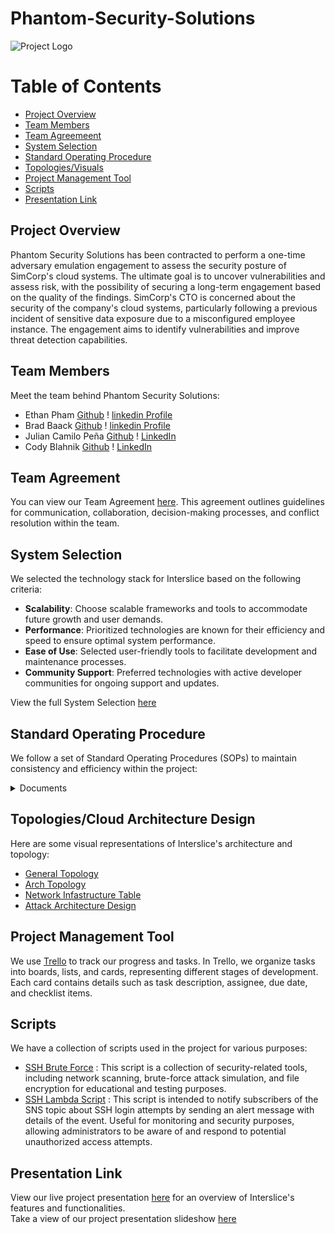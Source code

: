# Phantom-Security-Solutions
![Project Logo](https://github.com/Phantom-Security-Solutions/Phantom-Security-Solutions/blob/main/Photos/Designer.jpeg)

Table of Contents
=================
<!--ts-->
  * [Project Overview](#project-overview)
  * [Team Members](#team-members)
  * [Team Agreemeent](#team-agreement)
  * [System Selection](#system-selection)
  * [Standard Operating Procedure](#standard-operating-procedure)
  * [Topologies/Visuals](#topologiesvisuals)
  * [Project Management Tool](#project-management-tool)
  * [Scripts](#scripts)
  * [Presentation Link](#presentation-link)
<!--te-->

## Project Overview
Phantom Security Solutions has been contracted to perform a one-time adversary emulation engagement to assess the security posture of SimCorp's cloud systems. The ultimate goal is to uncover vulnerabilities and assess risk, with the possibility of securing a long-term engagement based on the quality of the findings. SimCorp's CTO is concerned about the security of the company's cloud systems, particularly following a previous incident of sensitive data exposure due to a misconfigured employee instance. The engagement aims to identify vulnerabilities and improve threat detection capabilities.

## Team Members
Meet the team behind Phantom Security Solutions:
* Ethan Pham [Github](https://github.com/EthanPham03) ! [linkedin Profile](https://www.linkedin.com/in/ethan-pham-8a9a622b3/)
* Brad Baack [Github](https://github.com/bjbaack) ! [linkedin Profile](https://www.linkedin.com/in/bradleybaack/)
* Julian Camilo Peña [Github](https://github.com/julianp91) ! [LinkedIn](https://www.linkedin.com/in/julian-pena-bb8643267/)
* Cody Blahnik [Github](https://github.com/Cody354) ! [LinkedIn](https://www.linkedin.com/in/cody-blahnik-/)


## Team Agreement
You can view our Team Agreement [here](/Files/PDF's_Files/Team_Agreement.pdf). This agreement outlines guidelines for communication, collaboration, decision-making processes, and conflict resolution within the team.

## System Selection
We selected the technology stack for Interslice based on the following criteria:
- **Scalability**: Choose scalable frameworks and tools to accommodate future growth and user demands.
- **Performance**: Prioritized technologies are known for their efficiency and speed to ensure optimal system performance.
- **Ease of Use**: Selected user-friendly tools to facilitate development and maintenance processes.
- **Community Support**: Preferred technologies with active developer communities for ongoing support and updates.

View the full System Selection [here](/Files/PDF's_Files/System_selection.pdf)


## Standard Operating Procedure
We follow a set of Standard Operating Procedures (SOPs) to maintain consistency and efficiency within the project:
<details>
<summary>Documents</summary>

  * [Compliance Documentation: Cloud Compliance](/Files/PDF's_Files/Cybersecurity_Compliance.pdf) 
  * [Cloud Security Incident Response Plan for Cromulent Innovations](/Files/PDF's_Files/Incident_Response_Plan.pdf) 

</details>
  
## Topologies/Cloud Architecture Design
Here are some visual representations of Interslice's architecture and topology:
* [General Topology](/Files/Company_Logo/General_TOP.drawio.png)
* [Arch Topology](/Files/Company_Logo/Arch_TOP.drawio.png)
* [Network Infastructure Table](Files/PDF's_Files/networkinfrastructure.pdf)
* [Attack Architecture Design](Files/PDF's_Files/AttackArchitectture.drawio.png)

## Project Management Tool
We use [Trello](https://trello.com/w/interslice2) to track our progress and tasks. In Trello, we organize tasks into boards, lists, and cards, representing different stages of development. Each card contains details such as task description, assignee, due date, and checklist items.

## Scripts
We have a collection of scripts used in the project for various purposes:
* [SSH Brute Force](/Files/Scripts/bruteforce.py) : This script is a collection of security-related tools, including network scanning, brute-force attack simulation, and file encryption for educational and testing purposes.
* [SSH Lambda Script](/Files/Scripts/SSHLambda.py) : This script is intended to notify subscribers of the SNS topic about SSH login attempts by sending an alert message with details of the event. Useful for monitoring and security purposes, allowing administrators to be aware of and respond to potential unauthorized access attempts.

## Presentation Link
View our live project presentation [here](https://zoom.us/rec/play/qTvQ0_XLpPA6Whj41MPtBK3cWpbVPZsa7g8ggtI63uKswoHHTxt1IMgbtz5Xbtg6xTzyRfM18IsIAYh8.70IZgwGRIXTUklh9?canPlayFromShare=true&from=share_recording_detail&continueMode=true&componentName=rec-play&originRequestUrl=https%3A%2F%2Fzoom.us%2Frec%2Fshare%2FSWynSdDfz0lfPqQ8ffyVXBo4pVy99BCs0YhXRMkj3hJBV3acIHjfJsSCnvr43Cxd.PLsEBRM0_BZsVXdV) for an overview of Interslice's features and functionalities.<br>
Take a view of our project presentation slideshow [here](/Files/PDF's_Files/InterSlice_Presentation.pdf)
